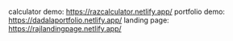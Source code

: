 calculator demo: https://razcalculator.netlify.app/
portfolio demo: https://dadalaportfolio.netlify.app/
landing page: https://rajlandingpage.netlify.app/
